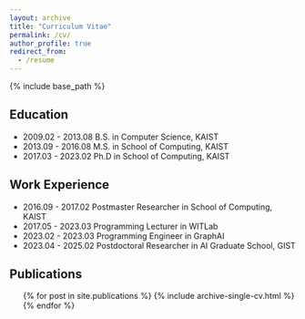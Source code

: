 ```yaml
---
layout: archive
title: "Curriculum Vitae"
permalink: /cv/
author_profile: true
redirect_from:
  - /resume
---
```


{% include base_path %}


Education
------
* 2009.02 - 2013.08   B.S. in Computer Science, KAIST
* 2013.09 - 2016.08   M.S. in School of Computing, KAIST
* 2017.03 - 2023.02   Ph.D in School of Computing, KAIST


Work Experience
------
* 2016.09 - 2017.02   Postmaster Researcher in School of Computing, KAIST
* 2017.05 - 2023.03   Programming Lecturer in WITLab
* 2023.02 - 2023.03   Programming Engineer in GraphAI 
* 2023.04 - 2025.02   Postdoctoral Researcher in AI Graduate School, GIST


Publications
------
  <ul>{% for post in site.publications %}
    {% include archive-single-cv.html %}
  {% endfor %}</ul>

